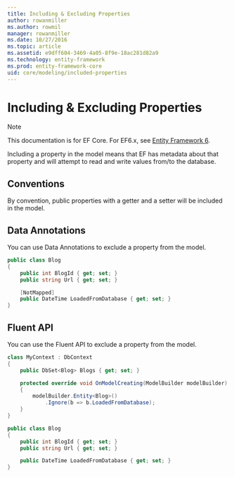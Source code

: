 ```yaml
---
title: Including & Excluding Properties
author: rowanmiller
ms.author: rowmil
manager: rowanmiller
ms.date: 10/27/2016
ms.topic: article
ms.assetid: e9dff604-3469-4a05-8f9e-18ac281d82a9
ms.technology: entity-framework
ms.prod: entity-framework-core 
uid: core/modeling/included-properties
---
```

# Including & Excluding Properties

> [!NOTE]
> This documentation is for EF Core. For EF6.x, see [Entity Framework 6](../../ef6/index.md).

Including a property in the model means that EF has metadata about that property and will attempt to read and write values from/to the database.

## Conventions

By convention, public properties with a getter and a setter will be included in the model.

## Data Annotations

You can use Data Annotations to exclude a property from the model.

<!-- [!code-csharp[Main](samples/core/Modeling/DataAnnotations/Samples/IgnoreProperty.cs?highlight=6)] -->
````csharp
public class Blog
{
    public int BlogId { get; set; }
    public string Url { get; set; }

    [NotMapped]
    public DateTime LoadedFromDatabase { get; set; }
}
````

## Fluent API

You can use the Fluent API to exclude a property from the model.

<!-- [!code-csharp[Main](samples/core/Modeling/FluentAPI/Samples/IgnoreProperty.cs?highlight=7,8)] -->
````csharp
class MyContext : DbContext
{
    public DbSet<Blog> Blogs { get; set; }

    protected override void OnModelCreating(ModelBuilder modelBuilder)
    {
        modelBuilder.Entity<Blog>()
            .Ignore(b => b.LoadedFromDatabase);
    }
}

public class Blog
{
    public int BlogId { get; set; }
    public string Url { get; set; }

    public DateTime LoadedFromDatabase { get; set; }
}
````
